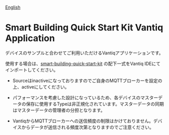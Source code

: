 [English](./README.en.md)

# Smart Building Quick Start Kit Vantiq Application

デバイスのサンプルと合わせてご利用いただけるVantiqアプリケーションです。

使用する場合は、[smart-building-quick-start-kit](./smart-building-quick-start-kit) の配下一式をVantiq IDEにてインポートしてください。

- Sourceはinactiveになっておりますのでご自身のMQTTブローカーを設定の上、activeにしてください。

- パフォーマンスを考慮した設計になっているため、各デバイスのマスターデータの保存に使用するTypeは非正規化されています。マスターデータの同期はマスターデータの管理者の分担となります。

- VantiqからMQTTブローカーへの送信頻度の制限はかけておりません。デバイスからデータが送信される頻度次第となりますのでご注意ください。

